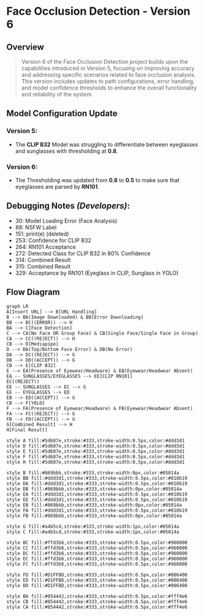 # Face Occlusion Detection - Version 6

## Overview
> Version 6 of the Face Occlusion Detection project builds upon the capabilities introduced in Version 5, focusing on improving accuracy and addressing specific scenarios related to face occlusion analysis. This version includes updates to path configurations, error handling, and model confidence thresholds to enhance the overall functionality and reliability of the system.

## Model Configuration Update

### Version 5:
- The **CLIP B32** Model was struggling to differentiate between eyeglasses and sunglasses with thresholding at **0.8**.

### Version 6:
- The Thresholding was updated from **0.8** to **0.5** to make sure that eyeglasses are parsed by **RN101**.

## Debugging Notes _(Developers)_:
- 30:  Model Loading Error        (Face Analysis)
- 88:  NSFW Label
- 151: print(e)                   (deleted)
- 253: Confidence for CLIP B32
- 264: RN101 Acceptance 
- 272: Detected Class for CLIP B32 in 80% Confidence
- 314: Combined Result 
- 315: Combined Result
- 329: Acceptance by RN101        (Eyeglass in CLIP, Sunglass in YOLO)


## Flow Diagram
```mermaid
graph LR
A[Insert URL] --> B[URL Handling]
B --> BA(Image Downloaded) & BB(Error Downloading)
BB --> BC((ERROR)) --> H
BA --> C[Face Detection]
C --> CA(No Face OR Group Face) & CB(Single Face/Single Face in Group)
CA --> CC((REJECT)) --> H
CB --> D[Mediapipe]
D --> DA(Top/Bottom Face Error) & DB(No Error)
DA --> DC((REJECT)) --> G
DB --> DD((ACCEPT)) --> G
CB --> E[CLIP B32]
E --> EA(Presence of Eyewear/Headware) & EB(Eyewear/Headwear Absent)
EA -- SUNGLASSES/EYEGLASSES --> EE[CLIP RN101] 
EC((REJECT))
EE -- SUNGLASSES --> EC --> G
EE -- EYEGLASSES --> ED
EB --> ED((ACCEPT)) --> G
CB --> F[YOLO]
F --> FA(Presence of Eyewear/Headware) & FB(Eyewear/Headwear Absent)
FA --> FC((REJECT)) --> G
FB --> FD((ACCEPT)) --> G
G[Combined Result] --> H
H[Final Result]

style A fill:#5d687e,stroke:#333,stroke-width:0.5px,color:#ddd3d1
style D fill:#5d687e,stroke:#333,stroke-width:0.5px,color:#ddd3d1
style E fill:#5d687e,stroke:#333,stroke-width:0.5px,color:#ddd3d1
style F fill:#5d687e,stroke:#333,stroke-width:0.5px,color:#ddd3d1
style H fill:#5d687e,stroke:#333,stroke-width:0.5px,color:#ddd3d1

style B fill:#869bbb,stroke:#333,stroke-width:0px,color:#05014a
style BB fill:#ddd3d1,stroke:#333,stroke-width:0.5px,color:#010b19
style DA fill:#ddd3d1,stroke:#333,stroke-width:0.5px,color:#010b19
style DB fill:#869bbb,stroke:#333,stroke-width:0px,color:#05014a
style EA fill:#ddd3d1,stroke:#333,stroke-width:0.5px,color:#010b19
style EE fill:#ddd3d1,stroke:#333,stroke-width:0.5px,color:#010b19
style EB fill:#869bbb,stroke:#333,stroke-width:0px,color:#05014a
style FA fill:#ddd3d1,stroke:#333,stroke-width:0.5px,color:#010b19
style FB fill:#869bbb,stroke:#333,stroke-width:0px,color:#05014a

style G fill:#a4b5cd,stroke:#333,stroke-width:1px,color:#05014a
style C fill:#a4b5cd,stroke:#333,stroke-width:1px,color:#05014a

style BC fill:#ffd3b6,stroke:#333,stroke-width:0.5px,color:#960000
style CC fill:#ffd3b6,stroke:#333,stroke-width:0.5px,color:#960000
style DC fill:#ffd3b6,stroke:#333,stroke-width:0.5px,color:#960000
style EC fill:#ffd3b6,stroke:#333,stroke-width:0.5px,color:#960000
style FC fill:#ffd3b6,stroke:#333,stroke-width:0.5px,color:#960000

style FD fill:#D1FFBD,stroke:#333,stroke-width:0.5px,color:#006400
style ED fill:#D1FFBD,stroke:#333,stroke-width:0.5px,color:#006400
style DD fill:#D1FFBD,stroke:#333,stroke-width:0.5px,color:#006400

style BA fill:#854442,stroke:#333,stroke-width:0.5px,color:#fff4e6
style CB fill:#854442,stroke:#333,stroke-width:0.5px,color:#fff4e6
style CA fill:#854442,stroke:#333,stroke-width:0.5px,color:#fff4e6
```